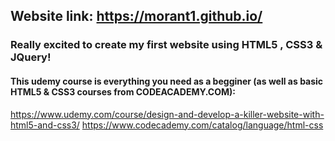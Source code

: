 ## Website link: https://morant1.github.io/
### Really excited to create my first website using HTML5 , CSS3 &amp; JQuery!


#### This udemy course is everything you need as a begginer (as well as basic HTML5 & CSS3 courses from CODEACADEMY.COM):
https://www.udemy.com/course/design-and-develop-a-killer-website-with-html5-and-css3/
https://www.codecademy.com/catalog/language/html-css
